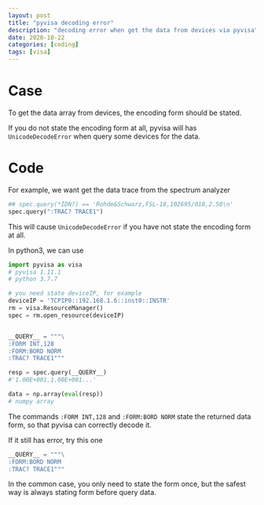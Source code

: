 ```yaml
---
layout: post
title: "pyvisa decoding error"
description: "decoding error when get the data from devices via pyvisa"
date: 2020-10-22
categories: [coding]
tags: [visa]
---
```


# Case

To get the data array from devices, the encoding form should be stated. 

If you do not state the encoding form at all, pyvisa will has `UnicodeDecodeError` when query some devices for the data. 

# Code

For example, we want get the data trace from the spectrum analyzer

```python
## spec.query(*IDN?) == 'Rohde&Schwarz,FSL-18,102695/018,2.50\n'
spec.query(":TRAC? TRACE1")
```

This will cause  `UnicodeDecodeError`  if you have not state the encoding form at all.



In python3, we can use

```python
import pyvisa as visa
# pyvisa 1.11.1
# python 3.7.7

# you need state deviceIP, for example
deviceIP = 'TCPIP0::192.168.1.6::inst0::INSTR'
rm = visa.ResourceManager()
spec = rm.open_resource(deviceIP)


__QUERY__ = """\
:FORM INT,128
:FORM:BORD NORM
:TRAC? TRACE1""" 

resp = spec.query(__QUERY__)
#'1.00E+001,1.00E+001...'

data = np.array(eval(resp))
# numpy array
```



The commands `:FORM INT,128` and `:FORM:BORD NORM` state the returned data form, so that pyvisa can correctly decode it.

If it still has error, try this one

```python
__QUERY__ = """\
:FORM:BORD NORM
:TRAC? TRACE1""" 
```



In the common case, you only need to state the form once, but the safest way is always stating form before query data. 

